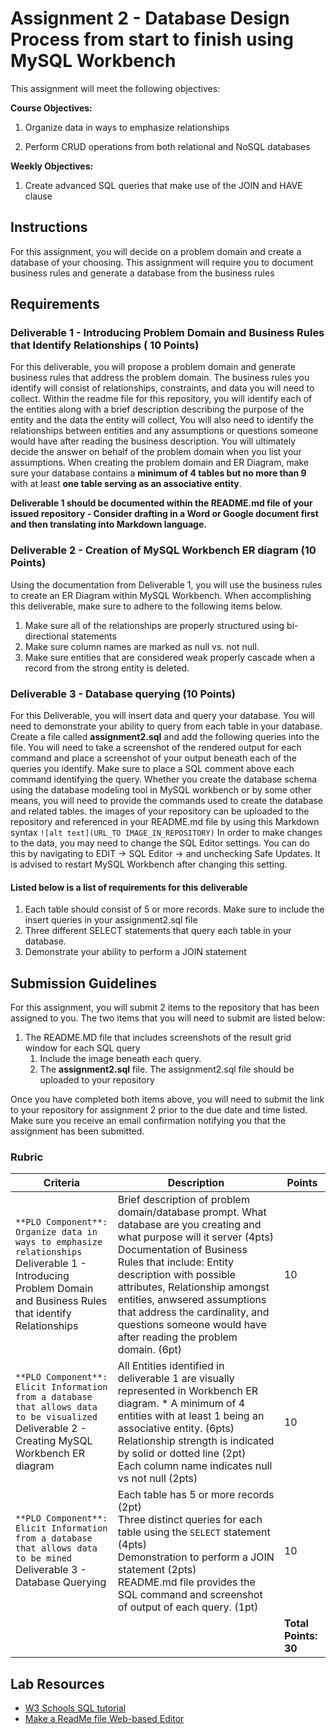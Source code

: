 # Assignment 2 - Database Design Process from start to finish using MySQL Workbench
This assignment will meet the following objectives:

**Course Objectives:**
1. Organize data in ways to emphasize relationships 

2. Perform CRUD operations from both relational and NoSQL databases 

**Weekly Objectives:**

1.  Create advanced SQL queries that make use of the JOIN and HAVE clause
 

## Instructions
For this assignment, you will decide on a problem domain and create a database of your choosing.  This assignment will require you to document business rules and generate a database from the business rules




## Requirements
### Deliverable 1 - Introducing Problem Domain and Business Rules that Identify Relationships ( 10 Points)
For this deliverable, you will propose a problem domain and generate business rules that address the problem domain. The business rules you identify will consist of relationships, constraints, and data you will need to collect. Within the readme file for this repository, you will identify each of the entities along with a brief description describing the purpose of the entity and the data the entity will collect, You will also need to identify the relationships between entities and any assumptions or questions someone would have after reading the business description. You will ultimately decide the answer on behalf of the problem domain when you list your assumptions.
When creating the problem domain and ER Diagram, make sure your database contains a **minimum of 4 tables but no more than 9** with at least **one table serving as an associative entity**.

**Deliverable 1 should be documented within the README.md file of your issued repository - Consider drafting in a Word or Google document first and then translating into Markdown language.**

### Deliverable 2 - Creation of MySQL Workbench ER diagram (10 Points)
Using the documentation from Deliverable 1, you will use the business rules to create an ER Diagram within MySQL Workbench. When accomplishing this deliverable, make sure to adhere to the following items below.
1. Make sure all of the relationships are properly structured using bi-directional statements 
2. Make sure column names are marked as null vs. not null.
3. Make sure entities that are considered weak properly cascade when a record from the strong entity is deleted.


### Deliverable 3 - Database querying (10 Points)
For this Deliverable, you will insert data and query your database. You will need to demonstrate your ability to query from each table in your database. Create a file called **assignment2.sql** and add the following queries into the file.  You will need to take a screenshot of the rendered output for each command and place a screenshot of your output beneath each of the queries you identify.  Make sure to place a SQL comment above each command identifying the query.  Whether you create the database schema using the database modeling tool in MySQL workbench or by some other means, you will need to provide the commands used to create the database and related tables.  the images of your repository can be uploaded to the repository and referenced in your README.md file by using this Markdown syntax ```![alt text](URL_TO IMAGE_IN_REPOSITORY)```   In order to make changes to the data, you may need to change the SQL Editor settings.  You can do this by navigating to EDIT -> SQL Editor -> and unchecking Safe Updates.  It is advised to restart MySQL Workbench after changing this setting.

#### Listed below is a list of requirements for this deliverable
1. Each table should consist of 5 or more records.  Make sure to include the insert queries in your assignment2.sql file
2. Three different SELECT statements that query each table in your database.  
3. Demonstrate your ability to perform a JOIN statement
 

## Submission Guidelines

For this assignment, you will submit 2 items to the repository that has been assigned to you.  The two items that you will need to submit are listed below: 
1. The README.MD file that includes screenshots of the result grid window for each SQL query
   1. Include the image beneath each query.
   2. The **assignment2.sql** file.  The assignment2.sql file should be 
      uploaded to your repository

Once you have completed both items above, you will need to submit the link to your repository for assignment 2 prior to the due date and time listed.  Make sure you receive an email confirmation notifying you that the assignment has been submitted.

### Rubric
| Criteria           | Description                             | Points |
| -------------------| --------------------------------------- | ------ |
| `**PLO Component**: Organize data in ways to emphasize relationships` <br> Deliverable 1 - Introducing Problem Domain and Business Rules that identify Relationships    | Brief description of problem domain/database prompt.  What database are you creating and what purpose will it server (4pts) <br> Documentation of Business Rules that include: Entity description with possible attributes, Relationship amongst entities, anwsered assumptions that address the cardinality, and questions someone would have after reading the problem domain. (6pt)  |   10   |
| `**PLO Component**: Elicit Information from a database that allows data to be visualized` <br> Deliverable 2 - Creating MySQL Workbench ER diagram | All Entities identified in deliverable 1 are visually represented in Workbench ER diagram. * A minimum of 4 entities with at least 1 being an associative entity. (6pts) <br> Relationship strength is indicated by solid or dotted line (2pt) <br> Each column name indicates null vs not null (2pts)   |   10   |
| `**PLO Component**: Elicit Information from a database that allows data to be mined` <br> Deliverable 3 - Database Querying     |  Each table has 5 or more records (2pt)  <br> Three distinct queries for each table using the ```SELECT``` statement  (4pts) <br> Demonstration to perform a JOIN statement (2pts) <br> README.md file provides the SQL command and screenshot of output of each query.  (1pt)   |  10  |
|           |        |**Total Points:   30**   |

## Lab Resources
- [W3 Schools SQL tutorial](https://www.w3schools.com/sql/)
- [Make a ReadMe file Web-based Editor](https://www.makeareadme.com/)
